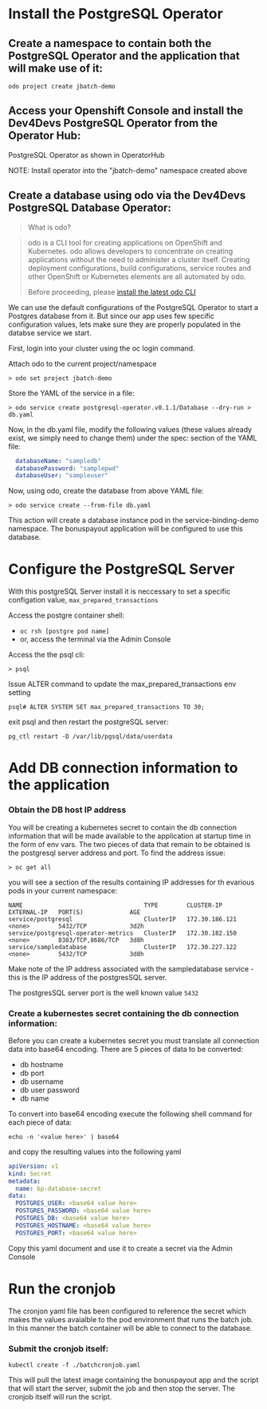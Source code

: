 # Install the PostgreSQL Operator

## Create a namespace to contain both the PostgreSQL Operator and the application that will make use of it:

```shell
odo project create jbatch-demo
```

## Access your Openshift Console and install the Dev4Devs PostgreSQL Operator from the Operator Hub:

PostgreSQL Operator as shown in OperatorHub

NOTE: Install operator into the "jbatch-demo" namespace created above

## Create a database using odo via the Dev4Devs PostgreSQL Database Operator: 

>What is odo?

> odo is a CLI tool for creating applications on OpenShift and Kubernetes. odo allows developers to concentrate on creating applications without the need to administer a cluster itself. Creating deployment configurations, build configurations, service routes and other OpenShift or Kubernetes elements are all automated by odo.
>
> Before proceeding, please [install the latest odo CLI](https://odo.dev/docs/installing-odo/) 

We can use the default configurations of the PostgreSQL Operator to start a Postgres database from it. But since our app uses few specific configuration values, lets make sure they are properly populated in the databse service we start.

First, login into your cluster using the oc login command.

Attach odo to the current project/namespace
```shell
> odo set project jbatch-demo
```

Store the YAML of the service in a file:

```shell
> odo service create postgresql-operator.v0.1.1/Database --dry-run > db.yaml
```
Now, in the db.yaml file, modify the following values (these values already exist, we simply need to change them) under the spec: section of the YAML file:

```yaml
  databaseName: "sampledb"
  databasePassword: "samplepwd"
  databaseUser: "sampleuser"
```
Now, using odo, create the database from above YAML file:

```shell
> odo service create --from-file db.yaml
```

This action will create a database instance pod in the service-binding-demo namespace. The bonuspayout application will be configured to use this database.

# Configure the PostgreSQL Server

With this postgreSQL Server install it is neccessary to set a specific configation value, `max_prepared_transactions`

Access the postgre container shell:
 - ```oc rsh [postgre pod name]```
 - or, access the terminal via the Admin Console

Access the the psql cli:
```shell
> psql
```
Issue ALTER command to update the max_prepared_transactions env setting
```shell
psql# ALTER SYSTEM SET max_prepared_transactions TO 30;
```

exit psql and then restart the postgreSQL server:
```shell
pg_ctl restart -D /var/lib/pgsql/data/userdata
```

# Add DB connection information to the application

### Obtain the DB host IP address
You will be creating a kubernetes secret to contain the db connection information that will be made available to the application at startup time in the form of env vars. The two pieces of data that remain to be obtained is the postgresql server address and port. To find the address issue:

```shell
> oc get all
```
you will see a section of the results containing IP addresses for th evarious pods in your current namespace:

```
NAME                                  TYPE        CLUSTER-IP       EXTERNAL-IP   PORT(S)             AGE
service/postgresql                    ClusterIP   172.30.186.121   <none>        5432/TCP            3d2h
service/postgresql-operator-metrics   ClusterIP   172.30.182.150   <none>        8383/TCP,8686/TCP   3d8h
service/sampledatabase                ClusterIP   172.30.227.122   <none>        5432/TCP            3d8h
```
Make note of the IP address associated with the sampledatabase service - this is the IP address of the postgresSQL server.

The postgresSQL server port is the well known value `5432`

### Create a kubernestes secret containing the db connection information:
Before you can create a kubernetes secret you must translate all connection data into base64 encoding. There are 5 pieces of data to be converted:
- db hostname
- db port
- db username
- db user password
- db name

To convert into base64 encoding execute the following shell command for each piece of data:
```shell
echo -n '<value here>' | base64
```

and copy the resulting values into the following yaml 
```yaml
apiVersion: v1
kind: Secret
metadata:
  name: bp-database-secret
data:
  POSTGRES_USER: <base64 value here>
  POSTGRES_PASSWORD: <base64 value here>
  POSTGRES_DB: <base64 value here>
  POSTGRES_HOSTNAME: <base64 value here>
  POSTGRES_PORT: <base64 value here>
```

Copy this yaml document and use it to create a secret via the Admin Console

# Run the cronjob

The cronjon yaml file has been configured to reference the secret which makes the values avaialble to the pod environment that runs the batch job. In this manner the batch container will be able to connect to the database.

### Submit the cronjob itself:
```shell
kubectl create -f ./batchcronjob.yaml
```

This will pull the latest image containing the bonuspayout app and the script that will start the server, submit the job and then stop the server. The cronjob itself will run the script.
